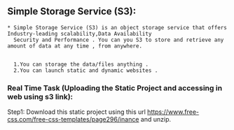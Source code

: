 ## Simple Storage Service (S3):

    * Simple Storage Service (S3) is an object storage service that offers Industry-leading scalability,Data Availability
      Security and Performance . You can you S3 to store and retrieve any amount of data at any time , from anywhere.


      1.You can storage the data/files anything .
      2.You can launch static and dynamic websites .

### Real Time Task (Uploading the Static Project and accessing in web using s3 link):

   Step1: Download this static project using this url <https://www.free-css.com/free-css-templates/page296/inance> and unzip.
         
